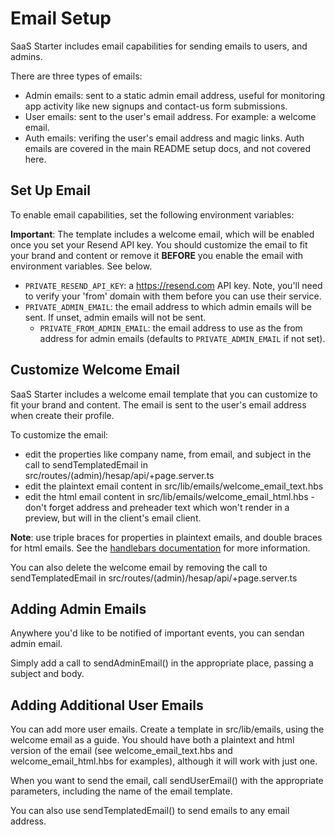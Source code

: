 # Email Setup

SaaS Starter includes email capabilities for sending emails to users, and admins.

There are three types of emails:

- Admin emails: sent to a static admin email address, useful for monitoring app activity like new signups and contact-us form submissions.
- User emails: sent to the user's email address. For example: a welcome email.
- Auth emails: verifing the user's email address and magic links. Auth emails are covered in the main README setup docs, and not covered here.

## Set Up Email

To enable email capabilities, set the following environment variables:

**Important**: The template includes a welcome email, which will be enabled once you set your Resend API key. You should customize the email to fit your brand and content or remove it **BEFORE** you enable the email with environment variables. See below.

- `PRIVATE_RESEND_API_KEY`: a https://resend.com API key. Note, you'll need to verify your 'from' domain with them before you can use their service.
- `PRIVATE_ADMIN_EMAIL`: the email address to which admin emails will be sent. If unset, admin emails will not be sent.
  - `PRIVATE_FROM_ADMIN_EMAIL`: the email address to use as the from address for admin emails (defaults to `PRIVATE_ADMIN_EMAIL` if not set).

## Customize Welcome Email

SaaS Starter includes a welcome email template that you can customize to fit your brand and content. The email is sent to the user's email address when create their profile.

To customize the email:

- edit the properties like company name, from email, and subject in the call to sendTemplatedEmail in src/routes/(admin)/hesap/api/+page.server.ts
- edit the plaintext email content in src/lib/emails/welcome_email_text.hbs
- edit the html email content in src/lib/emails/welcome_email_html.hbs - don't forget address and preheader text which won't render in a preview, but will in the client's email client.

**Note**: use triple braces for properties in plaintext emails, and double braces for html emails. See the [handlebars documentation](https://handlebarsjs.com/guide/expressions.html#html-escaping) for more information.

You can also delete the welcome email by removing the call to sendTemplatedEmail in src/routes/(admin)/hesap/api/+page.server.ts

## Adding Admin Emails

Anywhere you'd like to be notified of important events, you can sendan admin email.

Simply add a call to sendAdminEmail() in the appropriate place, passing a subject and body.

## Adding Additional User Emails

You can add more user emails. Create a template in src/lib/emails, using the welcome email as a guide. You should have both a plaintext and html version of the email (see welcome_email_text.hbs and welcome_email_html.hbs for examples), although it will work with just one.

When you want to send the email, call sendUserEmail() with the appropriate parameters, including the name of the email template.

You can also use sendTemplatedEmail() to send emails to any email address.
